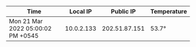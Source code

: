 | Time     | Local IP | Public IP | Temperature |
| ----------- | ----------- | ----------- | ----------- |
| Mon 21 Mar 2022 05:00:02 PM +0545      | 10.0.2.133     | 202.51.87.151  | 53.7° |
